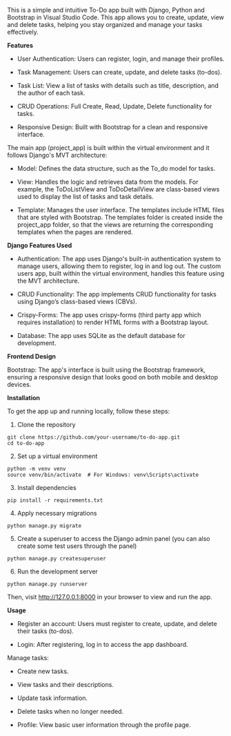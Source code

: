 This is a simple and intuitive To-Do app built with Django, Python and Bootstrap in Visual Studio Code. This app allows you to create, update, view and delete tasks, helping you stay organized and manage your tasks effectively.

**Features** 

- User Authentication: Users can register, login, and manage their profiles.

- Task Management: Users can create, update, and delete tasks (to-dos).

- Task List: View a list of tasks with details such as title, description, and the author of each task.

- CRUD Operations: Full Create, Read, Update, Delete functionality for tasks.

- Responsive Design: Built with Bootstrap for a clean and responsive interface.

The main app (project_app) is built within the virtual environment and it follows Django's MVT architecture:

- Model: Defines the data structure, such as the To_do model for tasks.

- View: Handles the logic and retrieves data from the models. For example, the ToDoListView and ToDoDetailView are class-based views used to display the list of tasks and task details.

- Template: Manages the user interface. The templates include HTML files that are styled with Bootstrap. The templates folder is created inside the project_app folder, so that the views are returning the corresponding templates when the pages are rendered.

**Django Features Used**

- Authentication: The app uses Django's built-in authentication system to manage users, allowing them to register, log in and log out. The custom users app, built within the virtual environment, handles this feature using the MVT architecture.

- CRUD Functionality: The app implements CRUD functionality for tasks using Django’s class-based views (CBVs).

- Crispy-Forms: The app uses crispy-forms (third party app which requires installation) to render HTML forms with a Bootstrap layout.

- Database: The app uses SQLite as the default database for development.

**Frontend Design**

Bootstrap: The app's interface is built using the Bootstrap framework, ensuring a responsive design that looks good on both mobile and desktop devices.

**Installation**

To get the app up and running locally, follow these steps:

1. Clone the repository

```
git clone https://github.com/your-username/to-do-app.git
cd to-do-app
```

2. Set up a virtual environment

```
python -m venv venv
source venv/bin/activate  # For Windows: venv\Scripts\activate
```

3. Install dependencies

```
pip install -r requirements.txt
```

4. Apply necessary migrations

```
python manage.py migrate
```

5. Create a superuser to access the Django admin panel (you can also create some test users through the panel)

```
python manage.py createsuperuser
```

6. Run the development server

```
python manage.py runserver
```

Then, visit http://127.0.0.1:8000 in your browser to view and run the app.


**Usage**

- Register an account: Users must register to create, update, and delete their tasks (to-dos).

- Login: After registering, log in to access the app dashboard.

Manage tasks:

- Create new tasks.

- View tasks and their descriptions.

- Update task information.

- Delete tasks when no longer needed.

- Profile: View basic user information through the profile page.
